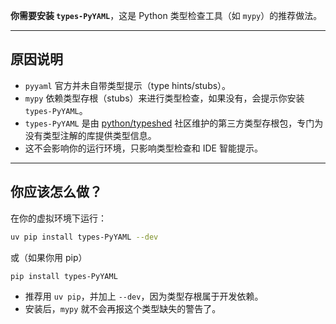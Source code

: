 
**你需要安装 `types-PyYAML`**，这是 Python 类型检查工具（如 `mypy`）的推荐做法。

---

## 原因说明

- `pyyaml` 官方并未自带类型提示（type hints/stubs）。
- `mypy` 依赖类型存根（stubs）来进行类型检查，如果没有，会提示你安装 `types-PyYAML`。
- `types-PyYAML` 是由 [python/typeshed](https://github.com/python/typeshed) 社区维护的第三方类型存根包，专门为没有类型注解的库提供类型信息。
- 这不会影响你的运行环境，只影响类型检查和 IDE 智能提示。

---

## 你应该怎么做？

在你的虚拟环境下运行：

```bash
uv pip install types-PyYAML --dev
```
或（如果你用 pip）

```bash
pip install types-PyYAML
```

- 推荐用 `uv pip`，并加上 `--dev`，因为类型存根属于开发依赖。
- 安装后，`mypy` 就不会再报这个类型缺失的警告了。

